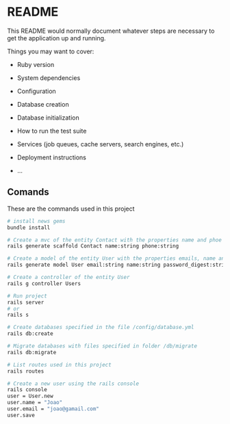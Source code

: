 # README

This README would normally document whatever steps are necessary to get the
application up and running.

Things you may want to cover:

* Ruby version

* System dependencies

* Configuration

* Database creation

* Database initialization

* How to run the test suite

* Services (job queues, cache servers, search engines, etc.)

* Deployment instructions

* ...

## Comands

These are the commands used in this project

```bash
# install news gems
bundle install

# Create a mvc of the entity Contact with the properties name and phoe
rails generate scaffold Contact name:string phone:string

# Create a model of the entity User with the properties emails, name and password_digest
rails generate model User email:string name:string password_digest:string

# Create a controller of the entity User
rails g controller Users

# Run project
rails server
# or
rails s

# Create databases specified in the file /config/database.yml
rails db:create

# Migrate databases with files specified in folder /db/migrate
rails db:migrate

# List routes used in this project
rails routes

# Create a new user using the rails console
rails console
user = User.new
user.name = "Joao"
user.email = "joao@gamail.com"
user.save

```